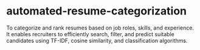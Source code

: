 # automated-resume-categorization
To categorize and rank resumes based on job roles, skills, and experience. It enables recruiters to efficiently search, filter, and predict suitable candidates using TF-IDF, cosine similarity, and classification algorithms.

